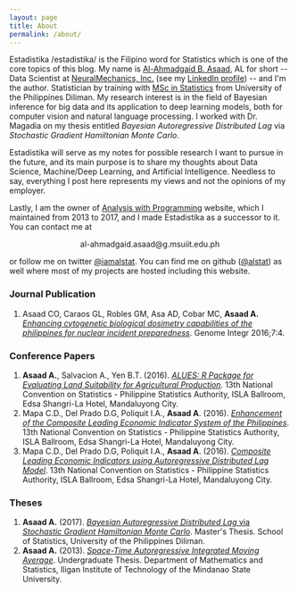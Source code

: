 ```yaml
---
layout: page
title: About
permalink: /about/
---
```

Estadistika /estadistika/ is the Filipino word for Statistics which is one of the core topics of this blog. My name is <a href="https://alstat.github.io/" target="_blank">Al-Ahmadgaid B. Asaad</a>, AL for short -- 
Data Scientist at <a href="http://neuralmechanics.net/" target="_blank">NeuralMechanics, Inc.</a> 
(see my <a href="https://www.linkedin.com/in/al-ahmadgaid-asaad-68613a44/" target="_blank">LinkedIn profile</a>) --
and I'm the author. Statistician by training with <a href="http://www.stat.upd.edu.ph/" target="_blank">MSc in Statistics</a> from University of the Philippines Diliman. My research interest is in the field of Bayesian inference for big data and its application to deep learning models, both for computer vision and natural language processing. I worked with Dr. Magadia on my thesis entitled *Bayesian Autoregressive Distributed Lag* via *Stochastic Gradient Hamiltonian Monte Carlo*.

Estadistika will serve as my notes for possible research I want to pursue in the future, and its main purpose is to share my thoughts about Data Science, Machine/Deep Learning, and Artificial Intelligence. Needless to say, everything I post here represents my views and not the opinions of my employer.

Lastly, I am the owner of <a href="http://alstatr.blogspot.com/" target="_blank">Analysis with Programming</a> website, which I maintained from 2013 to 2017, and I made Estadistika as a successor to it. You can contact me at 

<center>al-ahmadgaid.asaad@g.msuiit.edu.ph</center>

or follow me on twitter <a href="https://twitter.com/iamalstat" target="_blank">@iamalstat</a>. You can find me on github (<a href="https://github.com/alstat" target="_blank">@alstat</a>) as well where most of my projects are hosted including this website.

### Journal Publication
1. Asaad  CO, Caraos  GL, Robles GM, Asa AD, Cobar MC, **Asaad A.** <a href="https://www.ncbi.nlm.nih.gov/pmc/articles/PMC5292908/">*Enhancing cytogenetic biological dosimetry capabilities of the philippines for nuclear incident preparedness*</a>. Genome Integr 2016;7:4.

### Conference Papers
1. **Asaad A.**, Salvacion A., Yen B.T. (2016). <a href="https://drive.google.com/file/d/1S_HrUPQokjhIGzvdU-1Ec-sHiLzj_WVQ/view?usp=sharing" target="_blank">*ALUES: R Package for Evaluating Land Suitability for Agricultural Production*</a>. 13th National Convention on Statistics - Philippine Statistics Authority, ISLA Ballroom, Edsa Shangri-La Hotel, Mandaluyong City.
2. Mapa C.D., Del Prado D.G, Poliquit I.A., **Asaad A**. (2016). <a href="https://drive.google.com/file/d/1d4JsfLRXjV6f7jt2yRH92eWViRUKNBYp/view?usp=sharing" target="_blank">*Enhancement of the Composite Leading Economic Indicator System of the Philippines*</a>. 13th National Convention on Statistics - Philippine Statistics Authority, ISLA Ballroom, Edsa Shangri-La Hotel, Mandaluyong City.
3. Mapa C.D., Del Prado D.G, Poliquit I.A., **Asaad A**. (2016). <a href="https://drive.google.com/file/d/1x9sV0LPm1qRongko21vQr_xRNrWC16np/view?usp=sharing" target="_blank">*Composite Leading Economic Indicators using Autoregressive Distributed Lag Model*</a>. 13th National Convention on Statistics - Philippine Statistics Authority, ISLA Ballroom, Edsa Shangri-La Hotel, Mandaluyong City.

### Theses
1. **Asaad A.** (2017). <a href="https://drive.google.com/file/d/1ZBC0s5uJJ_Aclo7CZWLrTQu26omRpfc4/view?usp=sharing" target="_blank">*Bayesian Autoregressive Distributed Lag* via *Stochastic Gradient Hamiltonian Monte Carlo*</a>. Master's Thesis. School of Statistics, University of the Philippines Diliman.
2. **Asaad A.** (2013). <a href="https://drive.google.com/file/d/1wJu5bWYuXzfxtlXTe46NzU94aBQDqJka/view?usp=sharing" target="_blank">*Space-Time Autoregressive Integrated Moving Average*</a>. Undergraduate Thesis. Department of Mathematics and Statistics, Iligan Institute of Technology of the Mindanao State University.